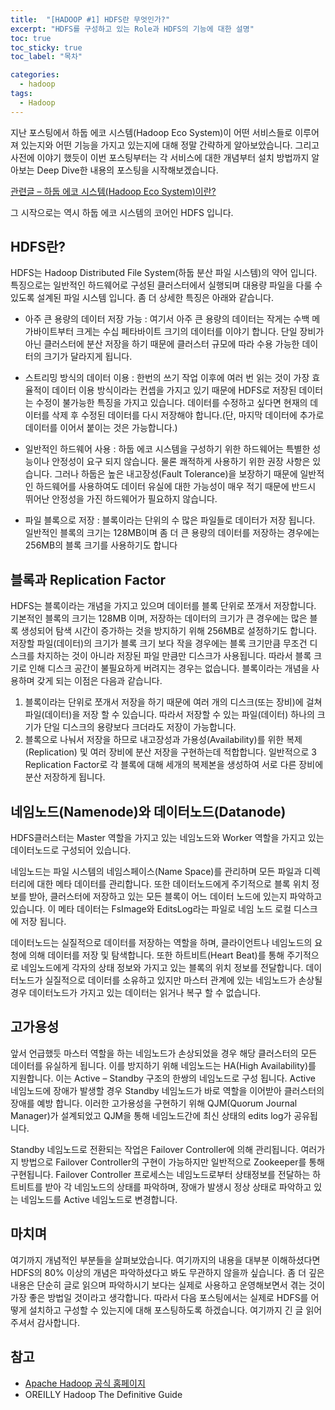 ```yaml
---
title:  "[HADOOP #1] HDFS란 무엇인가?"
excerpt: "HDFS를 구성하고 있는 Role과 HDFS의 기능에 대한 설명"
toc: true
toc_sticky: true
toc_label: "목차"

categories:
  - hadoop
tags:
  - Hadoop
---
```


지난 포스팅에서 하둡 에코 시스템(Hadoop Eco System)이 어떤 서비스들로 이루어져 있는지와 어떤 기능을 가지고 있는지에 대해 정말 간략하게 알아보았습니다. 그리고 사전에 이야기 했듯이 이번 포스팅부터는 각 서비스에 대한 개념부터 설치 방법까지 알아보는 Deep Dive한 내용의 포스팅을 시작해보겠습니다.  



[관련글 – 하둡 에코 시스템(Hadoop Eco System)이란?](https://onestep-log.com/hadoop/hadoop-eco/)



그 시작으로는 역시 하둡 에코 시스템의 코어인 HDFS 입니다.

## HDFS란?

HDFS는 Hadoop Distributed File System(하둡 분산 파일 시스템)의 약어 입니다. 특징으로는 일반적인 하드웨어로 구성된 클러스터에서 실행되며 대용량 파일을 다룰 수 있도록 설계된 파일 시스템 입니다. 좀 더 상세한 특징은 아래와 같습니다.  

- 아주 큰 용량의 데이터 저장 가능 : 여기서 아주 큰 용량의 데이터는 작게는 수백 메가바이트부터 크게는 수십 페타바이트 크기의 데이터를 이야기 합니다. 단일 장비가 아닌 클러스터에 분산 저장을 하기 때문에 클러스터 규모에 따라 수용 가능한 데이터의 크기가 달라지게 됩니다.

- 스트리밍 방식의 데이터 이용 : 한번의 쓰기 작업 이후에 여러 번 읽는 것이 가장 효율적이 데이터 이용 방식이라는 컨셉을 가지고 있기 때문에 HDFS로 저장된 데이터는 수정이 불가능한 특징을 가지고 있습니다. 데이터를 수정하고 싶다면 현재의 데이터를 삭제 후 수정된 데이터를 다시 저장해야 합니다.(단, 마지막 데이터에 추가로 데이터를 이어서 붙이는 것은 가능합니다.)

- 일반적인 하드웨어 사용 : 하둡 에코 시스템을 구성하기 위한 하드웨어는 특별한 성능이나 안정성이 요구 되지 않습니다. 물론 쾌적하게 사용하기 위한 권장 사항은 있습니다. 그러나 하둡은 높은 내고장성(Fault Tolerance)을 보장하기 때문에 일반적인 하드웨어를 사용하여도 데이터 유실에 대한 가능성이 매우 적기 때문에 반드시 뛰어난 안정성을 가진 하드웨어가 필요하지 않습니다. 

-  파일 블록으로 저장 : 블록이라는 단위의 수 많은 파일들로 데이터가 저장 됩니다. 일반적인 블록의 크기는 128MB이며 좀 더 큰 용량의 데이터를 저장하는 경우에는 256MB의 블록 크기를 사용하기도 합니다



## 블록과 Replication Factor

HDFS는 블록이라는 개념을 가지고 있으며 데이터를 블록 단위로 쪼개서 저장합니다. 기본적인 블록의 크기는 128MB 이며, 저장하는 데이터의 크기가 큰 경우에는 많은 블록 생성되어 탐색 시간이 증가하는 것을 방지하기 위해 256MB로 설정하기도 합니다. 저장할 파일(데이터)의 크기가 블록 크기 보다 작을 경우에는 블록 크기만큼 무조건 디스크를 차지하는 것이 아니라 저장된 파일 만큼만 디스크가 사용됩니다. 따라서 블록 크기로 인해 디스크 공간이 불필요하게 버려지는 경우는 없습니다. 블록이라는 개념을 사용하며 갖게 되는 이점은 다음과 같습니다.

1. 블록이라는 단위로 쪼개서 저장을 하기 때문에 여러 개의 디스크(또는 장비)에 걸쳐 파일(데이터)을 저장 할 수 있습니다. 따라서 저장할 수 있는 파일(데이터) 하나의 크기가 단일 디스크의 용량보다 크더라도 저장이 가능합니다.
2. 블록으로 나눠서 저장을 하므로 내고장성과 가용성(Availability)를 위한 복제(Replication) 및 여러 장비에 분산 저장을 구현하는데 적합합니다. 일반적으로 3 Replication Factor로 각 블록에 대해 세개의 복제본을 생성하여 서로 다른 장비에 분산 저장하게 됩니다.



## 네임노드(Namenode)와 데이터노드(Datanode)

HDFS클러스터는 Master 역할을 가지고 있는 네임노드와 Worker 역할을 가지고 있는 데이터노드로 구성되어 있습니다. 

네임노드는 파일 시스템의 네임스페이스(Name Space)를 관리하며 모든 파일과 디렉터리에 대한 메타 데이터를 관리합니다. 또한 데이터노드에게 주기적으로 블록 위치 정보를 받아, 클러스터에 저장하고 있는 모든 블록이 어느 데이터 노드에 있는지 파악하고 있습니다. 이 메타 데이터는 FsImage와 EditsLog라는 파일로 네임 노드 로컬 디스크에 저장 됩니다.  



 데이터노드는 실질적으로 데이터를 저장하는 역할을 하며, 클라이언트나 네임노드의 요청에 의해 데이터를 저장 및 탐색합니다. 또한 하트비트(Heart Beat)를 통해 주기적으로 네임노드에게 각자의 상태 정보와 가지고 있는 블록의 위치 정보를 전달합니다. 데이터노드가 실질적으로 데이터를 소유하고 있지만 마스터 관계에 있는 네임노드가 손상될 경우 데이터노드가 가지고 있는 데이터는 읽거나 복구 할 수 없습니다.  

## 고가용성

앞서 언급했듯 마스터 역할을 하는 네임노드가 손상되었을 경우 해당 클러스터의 모든 데이터를 유실하게 됩니다. 이를 방지하기 위해 네임노드는 HA(High Availability)를 지원합니다. 이는 Active – Standby 구조의 한쌍의 네임노드로 구성 됩니다. Active 네임노드에 장애가 발생할 경우 Standby 네임노드가 바로 역할을 이어받아 클러스터의 장애를 예방 합니다. 이러한 고가용성을 구현하기 위해 QJM(Quorum Journal Manager)가 설계되었고 QJM을 통해 네임노드간에 최신 상태의 edits log가 공유됩니다.  



Standby 네임노드로 전환되는 작업은 Failover Controller에 의해 관리됩니다. 여러가지 방법으로 Failover Controller의 구현이 가능하지만 일반적으로 Zookeeper를 통해 구현됩니다. Failover Controller 프로세스는 네임노드로부터 상태정보를 전달하는 하트비트를 받아 각 네임노드의 상태를 파악하며, 장애가 발생시 정상 상태로 파악하고 있는 네임노드를 Active 네임노드로 변경합니다.  



## 마치며

여기까지 개념적인 부분들을 살펴보았습니다. 여기까지의 내용을 대부분 이해하셨다면 HDFS의 80% 이상의 개념은 파악하셨다고 봐도 무관하지 않을까 싶습니다. 좀 더 깊은 내용은 단순히 글로 읽으며 파악하시기 보다는 실제로 사용하고 운영해보면서 겪는 것이 가장 좋은 방법일 것이라고 생각합니다. 따라서 다음 포스팅에서는 실제로 HDFS를 어떻게 설치하고 구성할 수 있는지에 대해 포스팅하도록 하겠습니다. 여기까지 긴 글 읽어주셔서 감사합니다.  



## 참고

- [Apache Hadoop 공식 홈페이지](https://hadoop.apache.org/)
- OREILLY Hadoop The Definitive Guide

